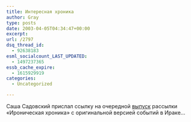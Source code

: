 ```yaml
---
title: Интересная хроника
author: Gray
type: posts
date: 2003-04-05T04:34:47+00:00
excerpt:
url: /2797
dsq_thread_id:
  - 92638183
esml_socialcount_LAST_UPDATED:
  - 1497237365
essb_cache_expire:
  - 1615929919
categories:
  - Uncategorized

---
```








Саша Садовский прислал ссылку на очередной <a href="http://subscribe.ru/archive/news.chronicle/200304/04142926.html" target="_blank">выпуск</a> рассылки &#171;Ироническая хроника&#187; с оригинальной версией событий в Ираке&#8230;